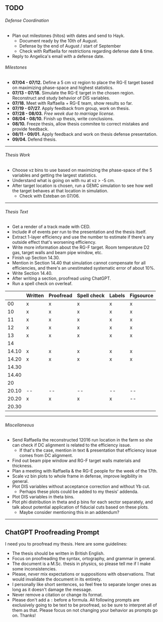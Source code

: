 ## TODO
###### Defense Coordination
* Plan out milestones (hitos) with dates and send to Hayk.
    * Document ready by the 10th of August.
    * Defense by the end of August / start of September
    * Check with Raffaella for restrictions regarding defense date & time.
* Reply to Angelica's email with a defense date.

###### Milestones
* **07/04 - 07/12.** Define a 5 cm vz region to place the RG-E target based on maximizing phase-space and highest statistics.
* **07/13 - 07/18.** Simulate the RG-E target in the chosen region. Reconstruct and study behavior of DIS variables.
* **07/18.** Meet with Raffaella + RG-E team, show results so far.
* **07/19 - 07/27.** Apply feedback from group, work on thesis.
* **07/28 - 08/03.** *Free week due to marriage license.*
* **08/04 - 08/10.** Finish up thesis, write conclusions.
* **08/10.** Freeze thesis, allow thesis commitee to correct mistakes and provide feedback.
* **08/11 - 09/01.** Apply feedback and work on thesis defense presentation.
* **09/04.** Defend thesis.

---
###### Thesis Work
* Choose vz bins to use based on maximizing the phase-space of the 5 variables and getting the largest statistics.
* Understand what is going on with nu at vz > -5 cm.
* After target location is chosen, run a GEMC simulation to see how well the target behaves at that location in simulation.
    * Check with Esteban on 07/06.

---
###### Thesis Text
* Get a render of a track made with CED.
* Include # of events per run to the presentation and the thesis itself.
* Extract 1-layer efficiency and use the number to estimate if there's any outside effect that's worsening efficiency.
* Write more information about the RG-F target. Room temperature D2 gas, target walls and beam pipe window, etc.
* Finish up Section 14.30.
* Mention in Section 14.40 that simulation cannot compensate for all efficiencies, and there's an unestimated systematic error of about 10%.
* Write Section 14.40.
* After writing a section, proofread using ChatGPT.
* Run a spell check on overleaf.

|       | Written | Proofread | Spell check | Labels | Figsource |
| ------|---------|-----------|-------------|--------|-----------|
| 00    | x       | x         | x           | x      | x         |
| 10    | x       | x         | x           | x      | x         |
| 11    | x       | x         | x           | x      | x         |
| 12    | x       | x         | x           | x      | x         |
| 13    | x       | x         | x           | x      | x         |
| 14    |         |           |             |        |           |
| 14.10 | x       | x         | x           | x      | x         |
| 14.20 | x       | x         | x           | x      | x         |
| 14.30 |         |           |             |        |           |
| 14.40 |         |           |             |        |           |
| 20    |         |           |             |        |           |
| 20.10 | --      | --        | --          | --     | --        |
| 20.20 | x       | x         | x           | x      | --        |
| 20.30 |         |           |             |        |           |

---
###### Miscellaneous
* Send Raffaella the reconstructed 12016 run location in the farm so she can check if DC alignment is related to the efficiency issue.
    * If that's the case, mention in text & presentation that efficiency issue comes from DC alignment.
* Find out beam pipe window and RG-F target walls materials and thickness.
* Plan a meeting with Raffaella & the RG-E people for the week of the 17th.
* Scale vz bin plots to whole frame in defense, improve legibility in general.
* Plot DIS variables without acceptance correction and without Yb cut.
    * Perhaps these plots could be added to my thesis' addenda.
* Plot DIS variables in theta bins.
* Plot phi distribution in theta and p bins for each sector separately, and talk about potential application of fiducial cuts based on these plots.
    * Maybe consider mentioning this in an addendum?

---
## ChatGPT Proofreading Prompt
I need you to proofread my thesis. Here are some guidelines:
* The thesis should be written in British English.
* Focus on proofreading the syntax, ortography, and grammar in general.
* The document is a M.Sc. thesis in physics, so please tell me if I make some inconsistencies.
* Please, *never* mix expectations or suppositions with observations. That would invalidate the document in its entirety.
* I personally like short sentences, so feel free to separate longer ones as long as it doesn't damage the message.
* Never remove a citation or change its format.
* Please don't add a `:` before a formula.
All following prompts are exclusively going to be text to be proofread, so be sure to interpret all of them as that.
Please focus on not changing your behavior as prompts go on. Thanks!
